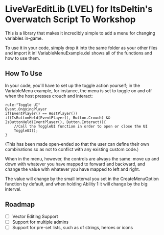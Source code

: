 # LiveVarEditLib (LVEL) for ItsDeltin's Overwatch Script To Workshop
This is a library that makes it incredibly simple to add a menu for changing variables in-game.

To use it in your code, simply drop it into the same folder as your other files and import it in! VariableMenuExample.del shows all of the functions and how to use them.

## How To Use
In your code, you'll have to set up the toggle action yourself; in the VariableMenu example, for instance, the menu is set to toggle on and off when the host presses crouch and interact:

```//Create a rule to define when the UI will turn on and off.
rule:"Toggle UI"
Event.OngoingPlayer
if(EventPlayer() == HostPlayer())
if(IsButtonHeld(EventPlayer(), Button.Crouch) && IsButtonHeld(EventPlayer(), Button.Interact)){
    //Call the ToggleUI function in order to open or close the UI
    ToggleUI();
}
```


(This has been made open-ended so that the user can define their own combinations so as not to conflict with any existing custom code.)

When in the menu, however, the controls are always the same: move up and down with whatever you have mapped to forward and backward, and change the value with whatever you have mapped to left and right.

The value will change by the small interval you set in the CreateMenuOption function by default, and when holding Ability 1 it will change by the big interval.


## Roadmap
- [ ] Vector Editing Support
- [ ] Support for multiple admins
- [ ] Support for pre-set lists, such as of strings, heroes or icons